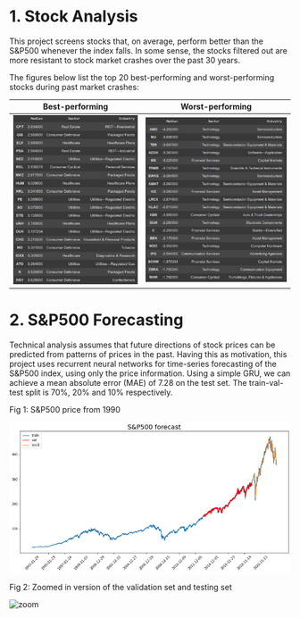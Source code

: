 # 1. Stock Analysis

This project screens stocks that, on average, perform better than the S&P500 whenever the index falls. In some sense, the stocks filtered out are more resistant to stock market crashes over the past 30 years.

The figures below list the top 20 best-performing and worst-performing stocks during past market crashes:

Best-performing             |  Worst-performing
:-------------------------:|:-------------------------:
![good](imgs/good.png)   |  ![bad](imgs/bad.png) 


# 2. S&P500 Forecasting
Technical analysis assumes that future directions of stock prices can be predicted from patterns of prices in the past. Having this as motivation, this project uses recurrent neural networks for time-series forecasting of the S&P500 index, using only the price information. Using a simple GRU, we can achieve a mean absolute error (MAE) of 7.28 on the test set. The train-val-test split is 70%, 20% and 10% respectively.

Fig 1: S&P500 price from 1990

![snp](imgs/snp.png) 


Fig 2: Zoomed in version of the validation set and testing set

![zoom](imgs/zoom.png) 
